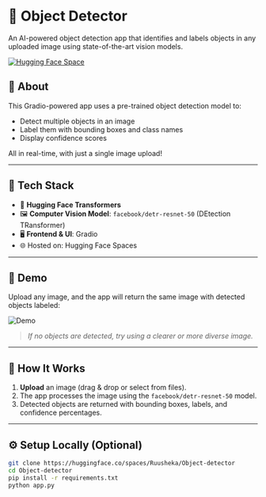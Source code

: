 # 🧠 Object Detector

An AI-powered object detection app that identifies and labels objects in any uploaded image using state-of-the-art vision models.

[![Hugging Face Space](https://img.shields.io/badge/Live%20Demo-%F0%9F%94%97-blue?style=for-the-badge)](https://huggingface.co/spaces/Ruusheka/Object-detector)

## 🚀 About

This Gradio-powered app uses a pre-trained object detection model to:
- Detect multiple objects in an image
- Label them with bounding boxes and class names
- Display confidence scores

All in real-time, with just a single image upload!

---

## 🧰 Tech Stack

- 🤗 **Hugging Face Transformers**
- 🖼️ **Computer Vision Model**: `facebook/detr-resnet-50` (DEtection TRansformer)
- 🖥️ **Frontend & UI**: Gradio
- 🌐 Hosted on: Hugging Face Spaces

---

## 📸 Demo

Upload any image, and the app will return the same image with detected objects labeled:

![Demo](https://huggingface.co/spaces/Ruusheka/Object-detector/+/raw/main/demo.png)

> _If no objects are detected, try using a clearer or more diverse image._

---

## 🧪 How It Works

1. **Upload** an image (drag & drop or select from files).
2. The app processes the image using the `facebook/detr-resnet-50` model.
3. Detected objects are returned with bounding boxes, labels, and confidence percentages.

---

## ⚙️ Setup Locally (Optional)

```bash
git clone https://huggingface.co/spaces/Ruusheka/Object-detector
cd Object-detector
pip install -r requirements.txt
python app.py
